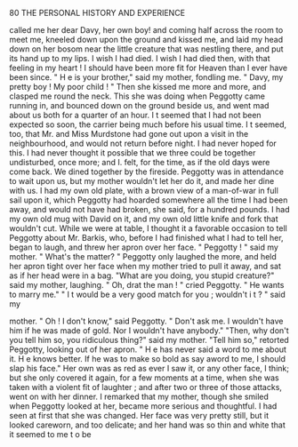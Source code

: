 80             THE PERSONAL HISTORY AND EXPERIENCE

called me her dear Davy, her own boy! and coming half across the room
to meet me, kneeled down upon the ground and kissed me, and laid my
head down on her bosom near the little creature that was nestling there,
and put its hand up to my lips.
   I wish I had died. I wish I had died then, with that feeling in my
heart ! I should have been more fit for Heaven than I ever have been
since.
   " H e is your brother," said my mother, fondling me. " Davy, my
pretty boy ! My poor child ! " Then she kissed me more and more, and
clasped me round the neck. This she was doing when Peggotty came
running in, and bounced down on the ground beside us, and went mad
about us both for a quarter of an hour.
   I t seemed that I had not been expected so soon, the carrier being much
before his usual time. I t seemed, too, that Mr. and Miss Murdstone had
gone out upon a visit in the neighbourhood, and would not return before
night. I had never hoped for this. I had never thought it possible that
we three could be together undisturbed, once more; and I. felt, for the
time, as if the old days were come back.
   We dined together by the fireside. Peggotty was in attendance to wait
upon us, but my mother wouldn't let her do it, and made her dine with us.
I had my own old plate, with a brown view of a man-of-war in full sail
upon it, which Peggotty had hoarded somewhere all the time I had been
away, and would not have had broken, she said, for a hundred pounds. I
had my own old mug with David on it, and my own old little knife and
fork that wouldn't cut.
   While we were at table, I thought it a favorable occasion to tell Peggotty
about Mr. Barkis, who, before I had finished what I had to tell her, began
to laugh, and threw her apron over her face.
   " Peggotty ! " said my mother. " What's the matter? "
   Peggotty only laughed the more, and held her apron tight over her face
when my mother tried to pull it away, and sat as if her head were in a bag.
   "What are you doing, you stupid creature?" said my mother, laughing.
   " Oh, drat the man ! " cried Peggotty. " He wants to marry me."
   " I t would be a very good match for you ; wouldn't i t ? " said my

mother.
   " Oh ! I don't know," said Peggotty. " Don't ask me. I wouldn't
have him if he was made of gold. Nor I wouldn't have anybody."
   "Then, why don't you tell him so, you ridiculous thing?" said my
mother.
   "Tell him so," retorted Peggotty, looking out of her apron. " H e has
never said a word to me about it. H e knows better. If he was to make
so bold as say aword to me, I should slap his face."
   Her own was as red as ever I saw it, or any other face, I think; but she
only covered it again, for a few moments at a time, when she was taken
with a violent fit of laughter ; and after two or three of those attacks, went
on with her dinner.
   I remarked that my mother, though she smiled when Peggotty looked at
her, became more serious and thoughtful. I had seen at first that she was
changed. Her face was very pretty still, but it looked careworn, and too
delicate; and her hand was so thin and white that it seemed to me t o be
